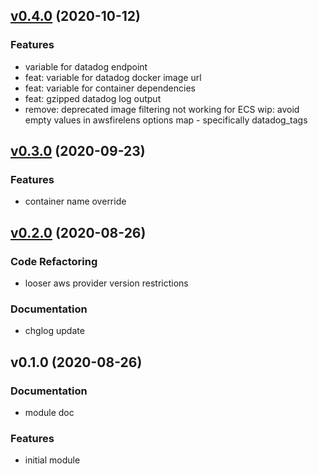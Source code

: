 
<a name="v0.4.0"></a>
## [v0.4.0](https://github.com/basefarm/terraform-aws-ecs-container-definition/compare/v0.3.0...v0.4.0) (2020-10-12)

### Features

* variable for datadog endpoint 
* feat: variable for datadog docker image url 
* feat: variable for container dependencies 
* feat: gzipped datadog log output 
* remove: deprecated image filtering not working for ECS wip: avoid empty values in awsfirelens options map - specifically datadog_tags


<a name="v0.3.0"></a>
## [v0.3.0](https://github.com/basefarm/terraform-aws-ecs-container-definition/compare/v0.2.0...v0.3.0) (2020-09-23)

### Features

* container name override


<a name="v0.2.0"></a>
## [v0.2.0](https://github.com/basefarm/terraform-aws-ecs-container-definition/compare/v0.1.0...v0.2.0) (2020-08-26)

### Code Refactoring

* looser aws provider version restrictions

### Documentation

* chglog update


<a name="v0.1.0"></a>
## v0.1.0 (2020-08-26)

### Documentation

* module doc

### Features

* initial module

